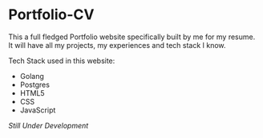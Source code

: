 # Portfolio-CV
This a full fledged Portfolio website specifically built by me for my resume. It will have all my projects, my experiences and tech stack I know.

Tech Stack used in this website:

+ Golang
+ Postgres
+ HTML5
+ CSS
+ JavaScript

*Still Under Development*
